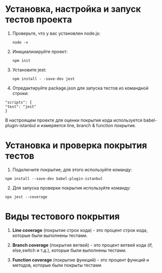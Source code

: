 # **Установка, настройка и запуск тестов проекта**

1. Проверьте, что у вас установлен node.js:

   `node -v`

2. Инициализируйте проект:

   `npm init`

3. Установите jest:

   `npm install - -save-dev jest`

4. Отредактируйте package.json для запуска тестов из командной строки:

```
"scripts": {
"test": "jest"
}
```

В настроящем проекте для оценки покрытия кода используется babel-plugin-istanbul и измеряется line, branch & function покрытие.

# **Установка и проверка покрытия тестов**

1. Подключите покрытие, для этого используйте команду:

`npm install --save-dev babel-plugin-istanbul`

2. Для запуска проверки покрытия используйте команду:

`npx jest --coverage`

# Виды тестового покрытия

1. **Line coverage** (покрытие строк кода) - это процент строк кода, которые были выполнены тестами.

2. **Branch coverage** (покрытие ветвей) - это процент ветвей кода (if, else,switch и т.д.), которые были выполнены тестами.

3. **Function coverage** (покрытие функций) - это процент функций и методов, которые были покрыты тестами
